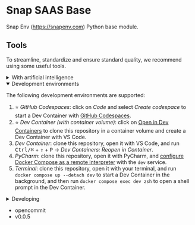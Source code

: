# Snap SAAS Base

Snap Env (https://snapenv.com) Python base module.

## Tools

To streamline, standardize and ensure standard quality, we recommend using some useful tools.

<details>
<summary>With artificial intelligence</summary>

<details>
<summary>1. Opencommit</summary>

1. [Install opencommit](https://github.com/di-sukharev/opencommit).
    - We use it with NodeJS _v16.19.1_ to install it.
    - _Configuration_:
        - Use gpt-4 for best results:
            ```sh
            opencommit config set OCO_MODEL=gpt-4
            ```
        - Use {GitMoji](https://gitmoji.dev/), we like it:
            ```sh
            opencommit config set OCO_EMOJI=true
            ```
        - Set locale to english:
            ```sh
            oco config set OCO_LANGUAGE=en
            ```
        - Set OpenAI API KEY:
            ```sh
            opencommit config set OCO_OPENAI_API_KEY=<your_api_key>
            ```

</details>

</details>

<details open>
<summary>Development environments</summary>

The following development environments are supported:

1. ⭐️ _GitHub Codespaces_: click on _Code_ and select _Create codespace_ to start a Dev Container with [GitHub Codespaces](https://github.com/features/codespaces).
1. ⭐️ _Dev Container (with container volume)_: click on [Open in Dev Containers](https://vscode.dev/redirect?url=vscode://ms-vscode-remote.remote-containers/cloneInVolume?url=https://github.com/orgs/snapenv/snap-saas-base) to clone this repository in a container volume and create a Dev Container with VS Code.
1. _Dev Container_: clone this repository, open it with VS Code, and run <kbd>Ctrl/⌘</kbd> + <kbd>⇧</kbd> + <kbd>P</kbd> → _Dev Containers: Reopen in Container_.
1. _PyCharm_: clone this repository, open it with PyCharm, and [configure Docker Compose as a remote interpreter](https://www.jetbrains.com/help/pycharm/using-docker-compose-as-a-remote-interpreter.html#docker-compose-remote) with the `dev` service.
1. _Terminal_: clone this repository, open it with your terminal, and run `docker compose up --detach dev` to start a Dev Container in the background, and then run `docker compose exec dev zsh` to open a shell prompt in the Dev Container.

</details>

<details>
<summary>Developing</summary>

- This project follows the [Conventional Commits](https://www.conventionalcommits.org/) standard to automate [Semantic Versioning](https://semver.org/) and [Keep A Changelog](https://keepachangelog.com/) with [Commitizen](https://github.com/commitizen-tools/commitizen).
- Run `poe` from within the development environment to print a list of [Poe the Poet](https://github.com/nat-n/poethepoet) tasks available to run on this project.
- Run `poetry add {package}` from within the development environment to install a run time dependency and add it to `pyproject.toml` and `poetry.lock`. Add `--group test` or `--group dev` to install a CI or development dependency, respectively.
- Run `poetry update` from within the development environment to upgrade all dependencies to the latest versions allowed by `pyproject.toml`.
- Run `cz bump` to bump the package's version, update the `CHANGELOG.md`, and create a git tag.

</details>

* opencommit
* v0.0.5
